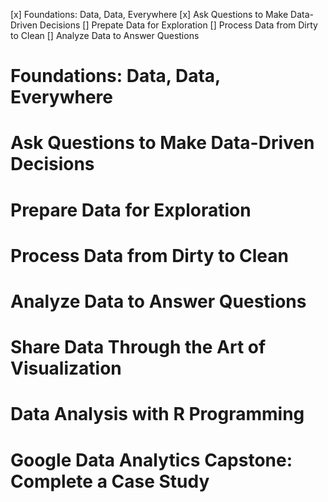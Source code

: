 [x] Foundations: Data, Data, Everywhere
[x] Ask Questions to Make Data-Driven Decisions
[] Prepate Data for Exploration
[] Process Data from Dirty to Clean
[] Analyze Data to Answer Questions


# Foundations: Data, Data, Everywhere

# Ask Questions to Make Data-Driven Decisions

# Prepare Data for Exploration

# Process Data from Dirty to Clean
 
# Analyze Data to Answer Questions

# Share Data Through the Art of Visualization

# Data Analysis with R Programming

# Google Data Analytics Capstone: Complete a Case Study
